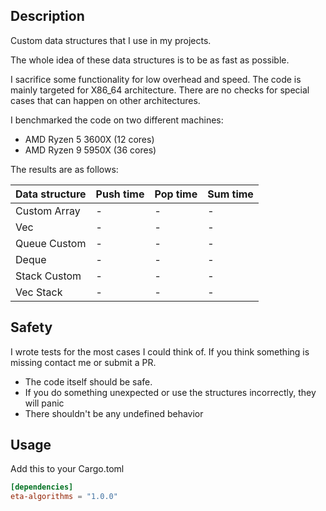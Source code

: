 ## Description
Custom data structures that I use in my projects.

The whole idea of these data structures is to be as fast as possible.

I sacrifice some functionality for low overhead and speed.
The code is mainly targeted for X86_64 architecture.
There are no checks for special cases that can happen on other architectures.

I benchmarked the code on two different machines:

- AMD Ryzen 5 3600X (12 cores)
- AMD Ryzen 9 5950X (36 cores)

The results are as follows:

| Data structure | Push time | Pop time | Sum time |
|----------------|-----------|----------|----------|
| Custom Array   | -         | -        | -        |
| Vec            | -         | -        | -        |
| Queue Custom   | -         | -        | -        |
| Deque          | -         | -        | -        |
| Stack Custom   | -         | -        | -        |
| Vec Stack      | -         | -        | -        |

## Safety
I wrote tests for the most cases I could think of.
If you think something is missing contact me or submit a PR.

- The code itself should be safe.
- If you do something unexpected or use the structures incorrectly, they will panic
- There shouldn't be any undefined behavior

## Usage
Add this to your Cargo.toml
```toml
[dependencies]
eta-algorithms = "1.0.0"
```